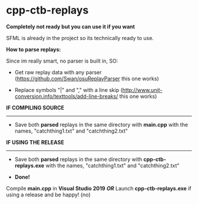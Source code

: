 # cpp-ctb-replays
**Completely not ready but you can use it if you want**

SFML is already in the project so its technically ready to use.

**How to parse replays:**

Since im really smart, no parser is built in, SO:
- Get raw replay data with any parser (https://github.com/Swan/osuReplayParser this one works)

- Replace symbols "|" and "," with a line skip (http://www.unit-conversion.info/texttools/add-line-breaks/ this one works)


**IF COMPILING SOURCE** 

------------
- Save both **parsed** replays in the same directory with **main.cpp** with the names, "catchthing1.txt" and "catchthing2.txt"


**IF USING THE RELEASE** 

------------
- Save both **parsed** replays in the same directory with **cpp-ctb-replays.exe** with the names, "catchthing1.txt" and "catchthing2.txt"

- **Done!**

Compile **main.cpp** in **Visual Studio 2019** ***OR*** Launch **cpp-ctb-replays.exe** if using a release and be happy! (no)
